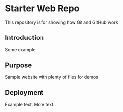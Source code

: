 # Starter Web Repo

This repository is for showing how Git and GitHub work

## Introduction

Some example

## Purpose

Sample website with plenty of files for demos

## Deployment

Example text. More text..
